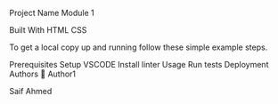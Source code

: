 Project Name
Module 1

Built With
HTML CSS


To get a local copy up and running follow these simple example steps.

Prerequisites
Setup VSCODE
Install linter
Usage
Run tests
Deployment
Authors
👤 Author1

Saif Ahmed

